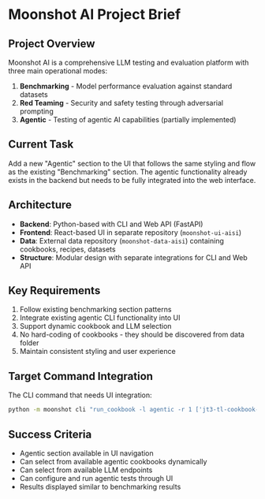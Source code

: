 # Moonshot AI Project Brief

## Project Overview
Moonshot AI is a comprehensive LLM testing and evaluation platform with three main operational modes:
1. **Benchmarking** - Model performance evaluation against standard datasets
2. **Red Teaming** - Security and safety testing through adversarial prompting  
3. **Agentic** - Testing of agentic AI capabilities (partially implemented)

## Current Task
Add a new "Agentic" section to the UI that follows the same styling and flow as the existing "Benchmarking" section. The agentic functionality already exists in the backend but needs to be fully integrated into the web interface.

## Architecture
- **Backend**: Python-based with CLI and Web API (FastAPI)
- **Frontend**: React-based UI in separate repository (`moonshot-ui-aisi`)
- **Data**: External data repository (`moonshot-data-aisi`) containing cookbooks, recipes, datasets
- **Structure**: Modular design with separate integrations for CLI and Web API

## Key Requirements
1. Follow existing benchmarking section patterns
2. Integrate existing agentic CLI functionality into UI
3. Support dynamic cookbook and LLM selection
4. No hard-coding of cookbooks - they should be discovered from data folder
5. Maintain consistent styling and user experience

## Target Command Integration
The CLI command that needs UI integration:
```bash
python -m moonshot cli "run_cookbook -l agentic -r 1 ['jt3-tl-cookbook-gpt41'] ['AISI-JT3-tl'] ['openai-gpt41']"
```

## Success Criteria
- Agentic section available in UI navigation
- Can select from available agentic cookbooks dynamically
- Can select from available LLM endpoints
- Can configure and run agentic tests through UI
- Results displayed similar to benchmarking results
